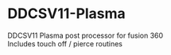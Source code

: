 # DDCSV11-Plasma


DDCSV11 Plasma post processor for fusion 360  
Includes touch off / pierce routines
